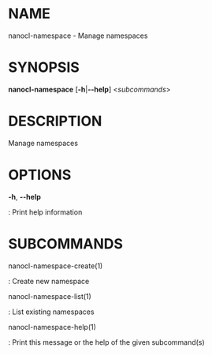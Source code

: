 NAME
====

nanocl-namespace - Manage namespaces

SYNOPSIS
========

**nanocl-namespace** \[**-h**\|**\--help**\] \<*subcommands*\>

DESCRIPTION
===========

Manage namespaces

OPTIONS
=======

**-h**, **\--help**

:   Print help information

SUBCOMMANDS
===========

nanocl-namespace-create(1)

:   Create new namespace

nanocl-namespace-list(1)

:   List existing namespaces

nanocl-namespace-help(1)

:   Print this message or the help of the given subcommand(s)
